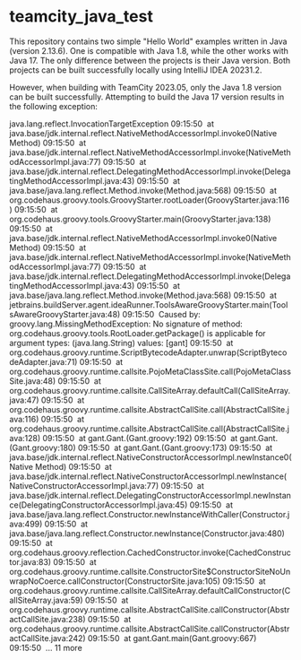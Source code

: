 # teamcity_java_test

This repository contains two simple "Hello World" examples written in Java (version 2.13.6). One is compatible with Java 1.8, while the other works with Java 17. The only difference between the projects is their Java version. Both projects can be built successfully locally using IntelliJ IDEA 20231.2.

However, when building with TeamCity 2023.05, only the Java 1.8 version can be built successfully. Attempting to build the Java 17 version results in the following exception:

java.lang.reflect.InvocationTargetException
09:15:50       at java.base/jdk.internal.reflect.NativeMethodAccessorImpl.invoke0(Native Method)
09:15:50       at java.base/jdk.internal.reflect.NativeMethodAccessorImpl.invoke(NativeMethodAccessorImpl.java:77)
09:15:50       at java.base/jdk.internal.reflect.DelegatingMethodAccessorImpl.invoke(DelegatingMethodAccessorImpl.java:43)
09:15:50       at java.base/java.lang.reflect.Method.invoke(Method.java:568)
09:15:50       at org.codehaus.groovy.tools.GroovyStarter.rootLoader(GroovyStarter.java:116)
09:15:50       at org.codehaus.groovy.tools.GroovyStarter.main(GroovyStarter.java:138)
09:15:50       at java.base/jdk.internal.reflect.NativeMethodAccessorImpl.invoke0(Native Method)
09:15:50       at java.base/jdk.internal.reflect.NativeMethodAccessorImpl.invoke(NativeMethodAccessorImpl.java:77)
09:15:50       at java.base/jdk.internal.reflect.DelegatingMethodAccessorImpl.invoke(DelegatingMethodAccessorImpl.java:43)
09:15:50       at java.base/java.lang.reflect.Method.invoke(Method.java:568)
09:15:50       at jetbrains.buildServer.agent.ideaRunner.ToolsAwareGroovyStarter.main(ToolsAwareGroovyStarter.java:48)
09:15:50     Caused by: groovy.lang.MissingMethodException: No signature of method: org.codehaus.groovy.tools.RootLoader.getPackage() is applicable for argument types: (java.lang.String) values: [gant]
09:15:50       at org.codehaus.groovy.runtime.ScriptBytecodeAdapter.unwrap(ScriptBytecodeAdapter.java:71)
09:15:50       at org.codehaus.groovy.runtime.callsite.PojoMetaClassSite.call(PojoMetaClassSite.java:48)
09:15:50       at org.codehaus.groovy.runtime.callsite.CallSiteArray.defaultCall(CallSiteArray.java:47)
09:15:50       at org.codehaus.groovy.runtime.callsite.AbstractCallSite.call(AbstractCallSite.java:116)
09:15:50       at org.codehaus.groovy.runtime.callsite.AbstractCallSite.call(AbstractCallSite.java:128)
09:15:50       at gant.Gant.<init>(Gant.groovy:192)
09:15:50       at gant.Gant.<init>(Gant.groovy:180)
09:15:50       at gant.Gant.<init>(Gant.groovy:173)
09:15:50       at java.base/jdk.internal.reflect.NativeConstructorAccessorImpl.newInstance0(Native Method)
09:15:50       at java.base/jdk.internal.reflect.NativeConstructorAccessorImpl.newInstance(NativeConstructorAccessorImpl.java:77)
09:15:50       at java.base/jdk.internal.reflect.DelegatingConstructorAccessorImpl.newInstance(DelegatingConstructorAccessorImpl.java:45)
09:15:50       at java.base/java.lang.reflect.Constructor.newInstanceWithCaller(Constructor.java:499)
09:15:50       at java.base/java.lang.reflect.Constructor.newInstance(Constructor.java:480)
09:15:50       at org.codehaus.groovy.reflection.CachedConstructor.invoke(CachedConstructor.java:83)
09:15:50       at org.codehaus.groovy.runtime.callsite.ConstructorSite$ConstructorSiteNoUnwrapNoCoerce.callConstructor(ConstructorSite.java:105)
09:15:50       at org.codehaus.groovy.runtime.callsite.CallSiteArray.defaultCallConstructor(CallSiteArray.java:59)
09:15:50       at org.codehaus.groovy.runtime.callsite.AbstractCallSite.callConstructor(AbstractCallSite.java:238)
09:15:50       at org.codehaus.groovy.runtime.callsite.AbstractCallSite.callConstructor(AbstractCallSite.java:242)
09:15:50       at gant.Gant.main(Gant.groovy:667)
09:15:50       ... 11 more


